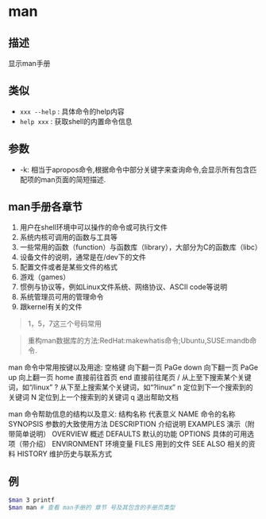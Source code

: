 # man

## 描述

显示man手册

## 类似
- `xxx --help` : 具体命令的help内容
- `help xxx` : 获取shell的内置命令信息

## 参数

- -k: 相当于apropos命令,根据命令中部分关键字来查询命令,会显示所有包含匹配项的man页面的简短描述.

## man手册各章节

1. 用户在shell环境中可以操作的命令或可执行文件
2. 系统内核可调用的函数与工具等
3. 一些常用的函数（function）与函数库（library），大部分为C的函数库（libc）
4. 设备文件的说明，通常是在/dev下的文件
5. 配置文件或者是某些文件的格式
6. 游戏（games）
7. 惯例与协议等，例如Linux文件系统、网络协议、ASCII code等说明
8. 系统管理员可用的管理命令
9. 跟kernel有关的文件

>1，5，7这三个号码常用

>重构man数据库的方法:RedHat:makewhatis命令;Ubuntu,SUSE:mandb命令.

man 命令中常用按键以及用途:
空格键 向下翻一页
PaGe down 向下翻一页
PaGe up 向上翻一页
home 直接前往首页
end 直接前往尾页
/ 从上至下搜索某个关键词，如“/linux”
? 从下至上搜索某个关键词，如“?linux”
n 定位到下一个搜索到的关键词
N 定位到上一个搜索到的关键词
q 退出帮助文档

man 命令帮助信息的结构以及意义:
结构名称 代表意义
NAME 命令的名称
SYNOPSIS 参数的大致使用方法
DESCRIPTION 介绍说明
EXAMPLES 演示（附带简单说明）
OVERVIEW 概述
DEFAULTS 默认的功能
OPTIONS 具体的可用选项（带介绍）
ENVIRONMENT 环境变量
FILES 用到的文件
SEE ALSO 相关的资料
HISTORY 维护历史与联系方式

## 例
```sh
$man 3 printf
$man man # 查看 man手册的 章节 号及其包含的手册页类型
```

